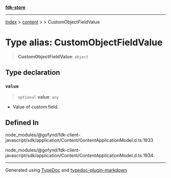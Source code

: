[**fdk-store**](../../../README.md)
***

[Index](../../../API.md) > [content](../../README.md) > [<internal>](../README.md) > CustomObjectFieldValue

# Type alias: CustomObjectFieldValue

> **CustomObjectFieldValue**: `object`

## Type declaration

### `value`

> `optional` **value**: `any`

- Value of custom field.

## Defined In

node\_modules/@gofynd/fdk-client-javascript/sdk/application/Content/ContentApplicationModel.d.ts:1933

node\_modules/@gofynd/fdk-client-javascript/sdk/application/Content/ContentApplicationModel.d.ts:1934

***
Generated using [TypeDoc](https://typedoc.org/) and [typedoc-plugin-markdown](https://www.npmjs.com/package/typedoc-plugin-markdown)
